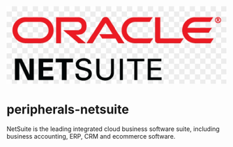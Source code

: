 ![Source Icon](thumbnail.png)
# peripherals-netsuite
NetSuite is the leading integrated cloud business software suite, including business accounting, ERP, CRM and ecommerce software.